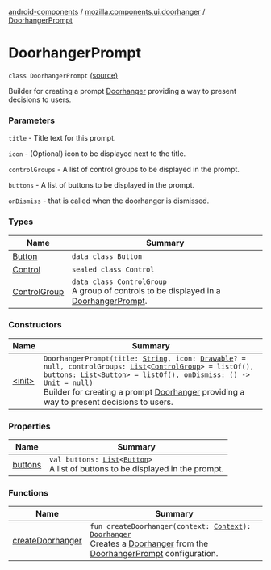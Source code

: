 [android-components](../../index.md) / [mozilla.components.ui.doorhanger](../index.md) / [DoorhangerPrompt](./index.md)

# DoorhangerPrompt

`class DoorhangerPrompt` [(source)](https://github.com/mozilla-mobile/android-components/blob/master/components/ui/doorhanger/src/main/java/mozilla/components/ui/doorhanger/DoorhangerPrompt.kt#L31)

Builder for creating a prompt [Doorhanger](../-doorhanger/index.md) providing a way to present decisions to users.

### Parameters

`title` - Title text for this prompt.

`icon` - (Optional) icon to be displayed next to the title.

`controlGroups` - A list of control groups to be displayed in the prompt.

`buttons` - A list of buttons to be displayed in the prompt.

`onDismiss` - that is called when the doorhanger is dismissed.

### Types

| Name | Summary |
|---|---|
| [Button](-button/index.md) | `data class Button` |
| [Control](-control/index.md) | `sealed class Control` |
| [ControlGroup](-control-group/index.md) | `data class ControlGroup`<br>A group of controls to be displayed in a [DoorhangerPrompt](./index.md). |

### Constructors

| Name | Summary |
|---|---|
| [&lt;init&gt;](-init-.md) | `DoorhangerPrompt(title: `[`String`](https://kotlinlang.org/api/latest/jvm/stdlib/kotlin/-string/index.html)`, icon: `[`Drawable`](https://developer.android.com/reference/android/graphics/drawable/Drawable.html)`? = null, controlGroups: `[`List`](https://kotlinlang.org/api/latest/jvm/stdlib/kotlin.collections/-list/index.html)`<`[`ControlGroup`](-control-group/index.md)`> = listOf(), buttons: `[`List`](https://kotlinlang.org/api/latest/jvm/stdlib/kotlin.collections/-list/index.html)`<`[`Button`](-button/index.md)`> = listOf(), onDismiss: () -> `[`Unit`](https://kotlinlang.org/api/latest/jvm/stdlib/kotlin/-unit/index.html)` = null)`<br>Builder for creating a prompt [Doorhanger](../-doorhanger/index.md) providing a way to present decisions to users. |

### Properties

| Name | Summary |
|---|---|
| [buttons](buttons.md) | `val buttons: `[`List`](https://kotlinlang.org/api/latest/jvm/stdlib/kotlin.collections/-list/index.html)`<`[`Button`](-button/index.md)`>`<br>A list of buttons to be displayed in the prompt. |

### Functions

| Name | Summary |
|---|---|
| [createDoorhanger](create-doorhanger.md) | `fun createDoorhanger(context: `[`Context`](https://developer.android.com/reference/android/content/Context.html)`): `[`Doorhanger`](../-doorhanger/index.md)<br>Creates a [Doorhanger](../-doorhanger/index.md) from the [DoorhangerPrompt](./index.md) configuration. |
